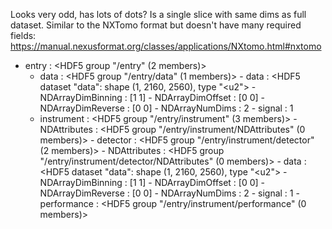 Looks very odd, has lots of dots?
Is a single slice with same dims as full dataset.
Similar to the NXTomo format but doesn't have many required fields: 
https://manual.nexusformat.org/classes/applications/NXtomo.html#nxtomo

- entry : <HDF5 group "/entry" (2 members)>
    - data : <HDF5 group "/entry/data" (1 members)>
            - data : <HDF5 dataset "data": shape (1, 2160, 2560), type "<u2">
                            - NDArrayDimBinning : [1 1]
                            - NDArrayDimOffset : [0 0]
                            - NDArrayDimReverse : [0 0]
                            - NDArrayNumDims : 2
                            - signal : 1
    - instrument : <HDF5 group "/entry/instrument" (3 members)>
            - NDAttributes : <HDF5 group "/entry/instrument/NDAttributes" (0 members)>
            - detector : <HDF5 group "/entry/instrument/detector" (2 members)>
                    - NDAttributes : <HDF5 group "/entry/instrument/detector/NDAttributes" (0 members)>
                    - data : <HDF5 dataset "data": shape (1, 2160, 2560), type "<u2">
                                    - NDArrayDimBinning : [1 1]
                                    - NDArrayDimOffset : [0 0]
                                    - NDArrayDimReverse : [0 0]
                                    - NDArrayNumDims : 2
                                    - signal : 1
            - performance : <HDF5 group "/entry/instrument/performance" (0 members)>